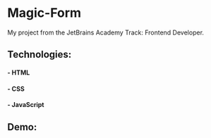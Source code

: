 # Magic-Form

My project from the JetBrains Academy Track: Frontend Developer.

## Technologies:

#### - HTML

#### - CSS

#### - JavaScript

## Demo:
